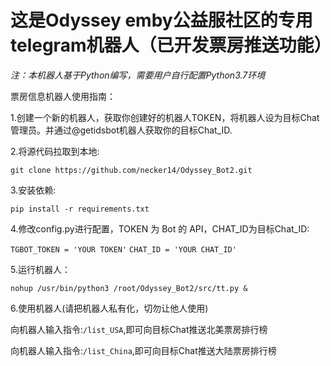 这是Odyssey emby公益服社区的专用telegram机器人（已开发票房推送功能）
=================
*注：本机器人基于Python编写，需要用户自行配置Python3.7环境*

票房信息机器人使用指南：   

1.创建一个新的机器人，获取你创建好的机器人TOKEN，将机器人设为目标Chat管理员。并通过@getidsbot机器人获取你的目标Chat_ID.

2.将源代码拉取到本地:

    git clone https://github.com/necker14/Odyssey_Bot2.git

3.安装依赖:

```pip install -r requirements.txt```

4.修改config.py进行配置，TOKEN 为 Bot 的 API，CHAT_ID为目标Chat_ID:

```TGBOT_TOKEN = 'YOUR TOKEN'```
```CHAT_ID = 'YOUR CHAT_ID'```

5.运行机器人：

```nohup /usr/bin/python3 /root/Odyssey_Bot2/src/tt.py &```

6.使用机器人(请把机器人私有化，切勿让他人使用)

向机器人输入指令:```/list_USA```,即可向目标Chat推送北美票房排行榜

向机器人输入指令:```/list_China```,即可向目标Chat推送大陆票房排行榜
